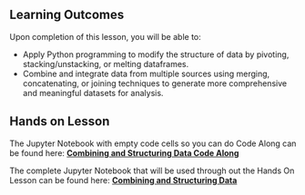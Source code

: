 <!-- # Lesson: Combining and Structuring Data -->
## Learning Outcomes

Upon completion of this lesson, you will be able to:
  
- Apply Python programming to modify the structure of data by pivoting, stacking/unstacking, or melting dataframes.
- Combine and integrate data from multiple sources using merging, concatenating, or joining techniques to generate more comprehensive and meaningful datasets for analysis.



## Hands on Lesson

The Jupyter Notebook with empty code cells so you can do Code Along can be found here: **[Combining and Structuring Data Code Along](https://github.com/data-bootcamp-v4/lessons/blob/main/2_data_wrangling/code_along_nb/2.3_combining_structuring_data.ipynb)**

The complete Jupyter Notebook that will be used through out the Hands On Lesson can be found here: **[Combining and Structuring Data](https://github.com/data-bootcamp-v4/lessons/blob/main/2_data_wrangling/2.3_combining_structuring_data.ipynb)**
